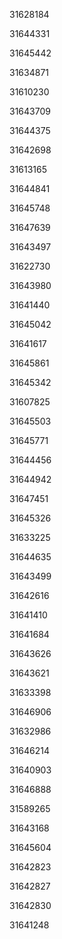 31628184

31644331

31645442

31634871

31610230

31643709

31644375

31642698

31613165

31644841

31645748

31647639

31643497

31622730

31643980

31641440

31645042

31641617

31645861

31645342

31607825

31645503

31645771

31644456

31644942

31647451

31645326

31633225

31644635

31643499

31642616

31641410

31641684

31643626

31643621

31633398

31646906

31632986

31646214

31640903

31646888

31589265

31643168

31645604

31642823

31642827

31642830

31641248

